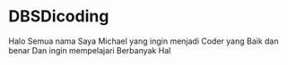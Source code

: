 # DBSDicoding

Halo Semua nama Saya Michael yang ingin menjadi Coder yang Baik dan benar Dan ingin mempelajari Berbanyak Hal
